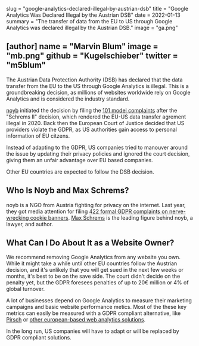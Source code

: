slug = "google-analytics-declared-illegal-by-austrian-dsb"
title = "Google Analytics Was Declared Illegal by the Austrian DSB"
date = 2022-01-13
summary = "The transfer of data from the EU to US through Google Analytics was declared illegal by the Austrian DSB."
image = "ga.png"

[author]
name = "Marvin Blum"
image = "mb.png"
github = "Kugelschieber"
twitter = "m5blum"
---

The Austrian Data Protection Authority (DSB) has declared that the data transfer from the EU to the US through Google Analytics is illegal. This is a groundbreaking decision, as millions of websites worldwide rely on Google Analytics and is considered the industry standard.

[noyb](https://noyb.eu/en/austrian-dsb-eu-us-data-transfers-google-analytics-illegal) initiated the decision by filing the [101 model complaints](https://noyb.eu/en/101-complaints-eu-us-transfers-filed) after the "Schrems II" decision, which rendered the EU-US data transfer agrement illegal in 2020. Back then the European Court of Justice decided that US providers violate the GDPR, as US authorities gain access to personal information of EU citzens.

Instead of adapting to the GDPR, US companies tried to manouver around the issue by updating their privacy policies and ignored the court decision, giving them an unfair advantage over EU based companies.

Other EU countries are expected to follow the DSB decision.

## Who Is Noyb and Max Schrems?

noyb is a NGO from Austria fighting for privacy on the internet. Last year, they got media attention for filing [422 formal GDPR complaints on nerve-wrecking cookie banners](https://noyb.eu/en/noyb-files-422-formal-gdpr-complaints-nerve-wrecking-cookie-banners). [Max Schrems](https://twitter.com/maxschrems) is the leading figure behind noyb, a lawyer, and author.

## What Can I Do About It as a Website Owner?

We recommend removing Google Analytics from any website you own. While it might take a while until other EU countries follow the Austrian decision, and it's unlikely that you will get sued in the next few weeks or months, it's best to be on the save side. The court didn't decide on the penalty yet, but the GDPR foresees penalties of up to 20€ million or 4% of global turnover.

A lot of businesses depend on Google Analytics to measure their marketing campaigns and basic website performance metics. Most of the these key metrics can easily be measured with a GDPR compliant alternative, like [Pirsch](https://pirsch.io) or [other european-based web analytics solutions](https://european-alternatives.eu/category/web-analytics-services).

In the long run, US companies will have to adapt or will be replaced by GDPR compliant solutions.
